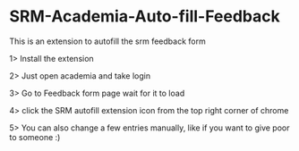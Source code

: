 # SRM-Academia-Auto-fill-Feedback
This is an extension to autofill the srm feedback form

1> Install the extension

2> Just open academia and take login

3> Go to Feedback form page wait for it to load

4> click the SRM autofill extension icon from the top right corner of chrome

5> You can also change a few entries manually, like if you want to give poor to someone :)


